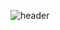 ![header](https://capsule-render.vercel.app/api?type=wave&color=auto&height=300&section=header&text=내가%20읽은%20책들&fontSize=90)

